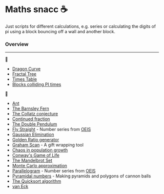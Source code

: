# Maths snacc :coffee:

Just scripts for different calculations, e.g. series or calculating the digits of pi using a block bouncing off a wall and another block.

### Overview
------------
:file_folder:
* [Dragon Curve](dragon_curve)
* [Fractal Tree](fractal_tree)
* [Times Table](x_table)
* [Blocks colliding PI times](pygame)

:memo:
* [Ant](ant.py)
* [The Barnsley Fern](barnsley_fern.py)
* [The Collatz conjecture](Collatz.py)
* [Continued fraction](continued_frac.py)
* [The Double Pendulum](double_pend.py)
* [Fly Straight](fly_straight.py) - Number series from [OEIS](https://oeis.org/A133058)
* [Gaussian Elimination](gauss_elim.py)
* [Golden Ratio generator](golden.py)
* [Graham Scan](graham_scan.py) - A gift wrapping tool
* [Chaos in population growth](growth.py)
* [Conway's Game of Life](life.py)
* [The Mandelbrot Set](mandelbrot.py)
* [Monte Carlo approximation](monte_carlo.py)
* [Parallelogram](parallelogram.py) - Number series from [OEIS](https://oeis.org/A265326)
* [Pyramidal numbers](pyramidal_number.py) - Making pyramids and polygons of cannon balls
* [The Quicksort algorithm](quicksort.py)
* [van Eck](van_eck.py)
